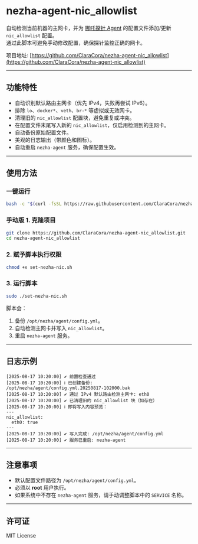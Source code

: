 
# nezha-agent-nic_allowlist

自动检测当前机器的主网卡，并为 [哪吒探针 Agent](https://nezha.wiki) 的配置文件添加/更新 `nic_allowlist` 配置。  
通过此脚本可避免手动修改配置，确保探针监控正确的网卡。

项目地址: [https://github.com/ClaraCora/nezha-agent-nic_allowlist](https://github.com/ClaraCora/nezha-agent-nic_allowlist)

---

## 功能特性

- 自动识别默认路由主网卡（优先 IPv4，失败再尝试 IPv6）。
- 排除 `lo`、`docker*`、`veth`、`br-*` 等虚拟或无效网卡。
- 清理旧的 `nic_allowlist` 配置块，避免重复或冲突。
- 在配置文件末尾写入新的 `nic_allowlist`，仅启用检测到的主网卡。
- 自动备份原始配置文件。
- 美观的日志输出（带颜色和图标）。
- 自动重启 `nezha-agent` 服务，确保配置生效。

---

## 使用方法

### 一键运行

```bash
bash -c "$(curl -fsSL https://raw.githubusercontent.com/ClaraCora/nezha-agent-nic_allowlist/main/set-nezha-nic.sh)"
````


### 手动版 1. 克隆项目
```bash
git clone https://github.com/ClaraCora/nezha-agent-nic_allowlist.git
cd nezha-agent-nic_allowlist
````

### 2. 赋予脚本执行权限

```bash
chmod +x set-nezha-nic.sh
```

### 3. 运行脚本

```bash
sudo ./set-nezha-nic.sh
```

脚本会：

1. 备份 `/opt/nezha/agent/config.yml`。
2. 自动检测主网卡并写入 `nic_allowlist`。
3. 重启 `nezha-agent` 服务。

---

## 日志示例

```text
[2025-08-17 10:20:00] ✔ 前置检查通过
[2025-08-17 10:20:00] ℹ 已创建备份: /opt/nezha/agent/config.yml.20250817-102000.bak
[2025-08-17 10:20:00] ✔ 通过 IPv4 默认路由检测主网卡: eth0
[2025-08-17 10:20:00] ✔ 已清理旧的 nic_allowlist 块（如存在）
[2025-08-17 10:20:00] ℹ 即将写入内容预览：
---
nic_allowlist:
  eth0: true
---
[2025-08-17 10:20:00] ✔ 写入完成: /opt/nezha/agent/config.yml
[2025-08-17 10:20:00] ✔ 服务已重启: nezha-agent
```

---

## 注意事项

* 默认配置文件路径为 `/opt/nezha/agent/config.yml`。
* 必须以 **root** 用户执行。
* 如果系统中不存在 `nezha-agent` 服务，请手动调整脚本中的 `SERVICE` 名称。

---

## 许可证

MIT License


